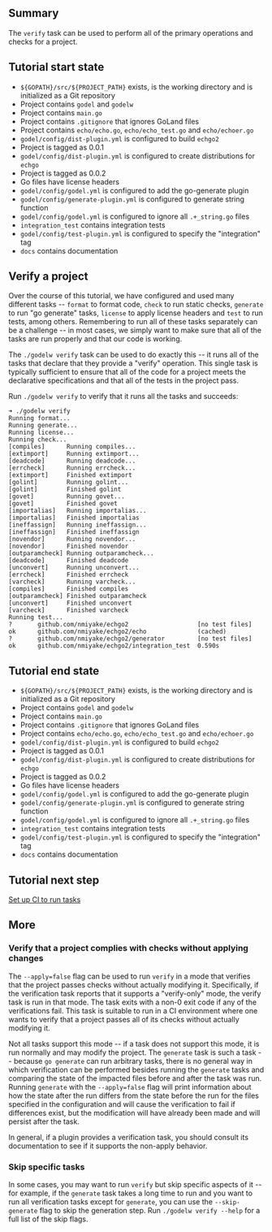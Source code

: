 Summary
-------
The `verify` task can be used to perform all of the primary operations and checks for a project.

Tutorial start state
--------------------
* `${GOPATH}/src/${PROJECT_PATH}` exists, is the working directory and is initialized as a Git repository
* Project contains `godel` and `godelw`
* Project contains `main.go`
* Project contains `.gitignore` that ignores GoLand files
* Project contains `echo/echo.go`, `echo/echo_test.go` and `echo/echoer.go`
* `godel/config/dist-plugin.yml` is configured to build `echgo2`
* Project is tagged as 0.0.1
* `godel/config/dist-plugin.yml` is configured to create distributions for `echgo`
* Project is tagged as 0.0.2
* Go files have license headers
* `godel/config/godel.yml` is configured to add the go-generate plugin
* `godel/config/generate-plugin.yml` is configured to generate string function
* `godel/config/godel.yml` is configured to ignore all `.+_string.go` files
* `integration_test` contains integration tests
* `godel/config/test-plugin.yml` is configured to specify the "integration" tag
* `docs` contains documentation

Verify a project
----------------
Over the course of this tutorial, we have configured and used many different tasks -- `format` to format code, `check`
to run static checks, `generate` to run "go generate" tasks, `license` to apply license headers and `test` to run tests,
among others. Remembering to run all of these tasks separately can be a challenge -- in most cases, we simply want to
make sure that all of the tasks are run properly and that our code is working.

The `./godelw verify` task can be used to do exactly this -- it runs all of the tasks that declare that they provide a
"verify" operation. This single task is typically sufficient to ensure that all of the code for a project meets the
declarative specifications and that all of the tests in the project pass.

Run `./godelw verify` to verify that it runs all the tasks and succeeds:

```
➜ ./godelw verify
Running format...
Running generate...
Running license...
Running check...
[compiles]      Running compiles...
[extimport]     Running extimport...
[deadcode]      Running deadcode...
[errcheck]      Running errcheck...
[extimport]     Finished extimport
[golint]        Running golint...
[golint]        Finished golint
[govet]         Running govet...
[govet]         Finished govet
[importalias]   Running importalias...
[importalias]   Finished importalias
[ineffassign]   Running ineffassign...
[ineffassign]   Finished ineffassign
[novendor]      Running novendor...
[novendor]      Finished novendor
[outparamcheck] Running outparamcheck...
[deadcode]      Finished deadcode
[unconvert]     Running unconvert...
[errcheck]      Finished errcheck
[varcheck]      Running varcheck...
[compiles]      Finished compiles
[outparamcheck] Finished outparamcheck
[unconvert]     Finished unconvert
[varcheck]      Finished varcheck
Running test...
?   	github.com/nmiyake/echgo2                 	[no test files]
ok  	github.com/nmiyake/echgo2/echo            	(cached)
?   	github.com/nmiyake/echgo2/generator       	[no test files]
ok  	github.com/nmiyake/echgo2/integration_test	0.590s
```

Tutorial end state
------------------
* `${GOPATH}/src/${PROJECT_PATH}` exists, is the working directory and is initialized as a Git repository
* Project contains `godel` and `godelw`
* Project contains `main.go`
* Project contains `.gitignore` that ignores GoLand files
* Project contains `echo/echo.go`, `echo/echo_test.go` and `echo/echoer.go`
* `godel/config/dist-plugin.yml` is configured to build `echgo2`
* Project is tagged as 0.0.1
* `godel/config/dist-plugin.yml` is configured to create distributions for `echgo`
* Project is tagged as 0.0.2
* Go files have license headers
* `godel/config/godel.yml` is configured to add the go-generate plugin
* `godel/config/generate-plugin.yml` is configured to generate string function
* `godel/config/godel.yml` is configured to ignore all `.+_string.go` files
* `integration_test` contains integration tests
* `godel/config/test-plugin.yml` is configured to specify the "integration" tag
* `docs` contains documentation

Tutorial next step
------------------
[Set up CI to run tasks](https://github.com/palantir/godel/wiki/CI-setup)

More
----
### Verify that a project complies with checks without applying changes
The `--apply=false` flag can be used to run `verify` in a mode that verifies that the project passes checks without
actually modifying it. Specifically, if the verification task reports that it supports a "verify-only" mode, the verify
task is run in that mode. The task exits with a non-0 exit code if any of the verifications fail. This task is suitable
to run in a CI environment where one wants to verify that a project passes all of its checks without actually modifying
it.

Not all tasks support this mode -- if a task does not support this mode, it is run normally and may modify the project.
The `generate` task is such a task -- because `go generate` can run arbitrary tasks, there is no general way in which
verification can be performed besides running the `generate` tasks and comparing the state of the impacted files before
and after the task was run. Running `generate` with the `--apply=false` flag will print information about how the state
after the run differs from the state before the run for the files specified in the configuration and will cause the
verification to fail if differences exist, but the modification will have already been made and will persist after the
task.

In general, if a plugin provides a verification task, you should consult its documentation to see if it supports the
non-apply behavior.

### Skip specific tasks
In some cases, you may want to run `verify` but skip specific aspects of it -- for example, if the `generate` task takes
a long time to run and you want to run all verification tasks except for `generate`, you can use the `--skip-generate`
flag to skip the generation step. Run `./godelw verify --help` for a full list of the skip flags.
